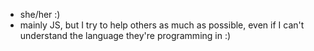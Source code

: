 - she/her :)
- mainly JS, but I try to help others as much as possible, even if I can't understand the language they're programming in :)
